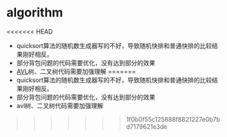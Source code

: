 # algorithm
<<<<<<< HEAD

* quicksort算法的随机数生成器写的不好，导致随机快排和普通快排的比较结果刚好相反。
* 部分背包问题的代码需要优化，没有达到部分的效果  
* [AVL](http://www.cnblogs.com/huangxincheng/archive/2012/07/22/2603956.html)树、二叉树代码需要加强理解
=======
* quicksort算法的随机数生成器写的不好，导致随机快排和普通快排的比较结果刚好相反。
* 部分背包问题的代码需要优化，没有达到部分的效果  
* avl树、二叉树代码需要加强理解
>>>>>>> 1f0b0f55c125888f8821227e0b7bd7179621e3de
